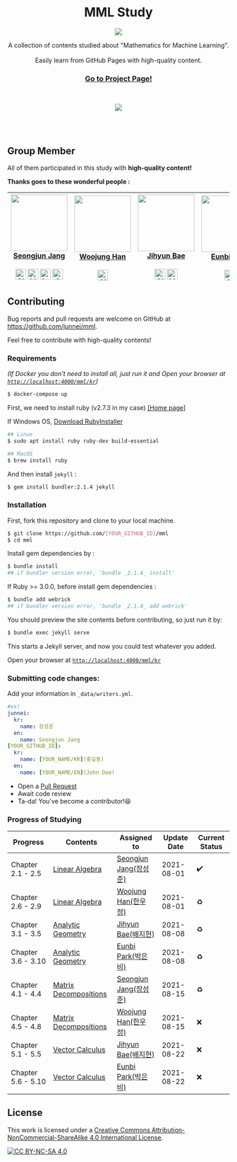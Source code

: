 <p align="center">
    <h1 align="center">MML Study</h1>
    <p align="center">
      <img src="https://github.com/junnei/mml/blob/main/assets/images/logo.png?raw=true">
    </p>
    <p align="center">
        A collection of contents studied about "Mathematics for Machine Learning".<br><br>Easily learn from GitHub Pages with high-quality content.
    </p>
    <h3>
        <p align="center">
            <strong>
                <a href="https://junnei.github.io/mml/en">Go to Project Page!</a>
            </strong>
        </p>
    </h3>
    <br>
    <p align="center">
        <a href="http://creativecommons.org/licenses/by-nc-sa/4.0/" alt="CC BY-NC-SA 4.0">
            <img src="https://img.shields.io/badge/License-CC%20BY--NC--SA%204.0-blue.svg">
        </a>
    </p>
    <br><br>
</p>



## Group Member

All of them participated in this study with <b>high-quality content!</b>

<b>Thanks goes to these wonderful people :</b>

<!-- ALL-CONTRIBUTORS-LIST:START - Do not remove or modify this section -->
<!-- prettier-ignore -->
| [<img src="https://avatars.githubusercontent.com/u/41983244?v=4" width="128px;"/><br><b>Seongjun Jang</b>](https://github.com/junnei)<br><br><a href="https://junnei.github.io"><img src="https://edent.github.io/SuperTinyIcons/images/svg/github.svg" width="24" title="GitHub" /></a> <a href="https://www.linkedin.com/in/xun"><img src="https://edent.github.io/SuperTinyIcons/images/svg/linkedin.svg" width="24" title="LinkedIn" /></a> <a href="https://www.instagram.com/worg._.grow"><img src="https://edent.github.io/SuperTinyIcons/images/svg/instagram.svg" width="24" title="Instagram" /></a> <a href="https://soundcloud.com/ljobavastjqn"><img src="https://edent.github.io/SuperTinyIcons/images/svg/soundcloud.svg" width="24" title="SoundCloud" /></a>| [<img src="https://avatars.githubusercontent.com/u/72767245?v=4" width="128px;"/><br><b>Woojung Han</b>](https://github.com/dnwjddl)<br><br><a href="https://dnwjddl.github.io"><img src="https://edent.github.io/SuperTinyIcons/images/svg/github.svg" width="24" title="GitHub" /></a> | [<img src="https://avatars.githubusercontent.com/u/70308402?v=4" width="128px;"/><br><b>Jihyun Bae</b>](https://github.com/dobby-help)<br><br><a href="https://github.com/dobby-help"><img src="https://edent.github.io/SuperTinyIcons/images/svg/github.svg" width="24" title="GitHub" /></a> <a href="https://www.linkedin.com/in/지현-배-7613031b2"><img src="https://edent.github.io/SuperTinyIcons/images/svg/linkedin.svg" width="24" title="LinkedIn" /></a> | [<img src="https://avatars.githubusercontent.com/u/69047310?v=4" width="128px;"/><br><b>Eunbi Park</b>](https://github.com/bluvory)<br><br><a href="https://github.com/bluvory"><img src="https://edent.github.io/SuperTinyIcons/images/svg/github.svg" width="24" title="GitHub" /></a> |
| :---: | :---: | :---: | :---: |
<!-- ALL-CONTRIBUTORS-LIST:END -->

## Contributing

Bug reports and pull requests are welcome on GitHub at https://github.com/junnei/mml.

Feel free to contribute with high-quality contents!


### Requirements

*(If Docker you don't need to install all, just run it and Open your browser at [`http://localhost:4000/mml/kr`](http://localhost:4000/mml/kr))*
```bash
$ docker-compose up
```

First, we need to install ruby (v2.7.3 in my case) [[Home page]](https://www.ruby-lang.org/ko/downloads/)


If Windows OS, [Download RubyInstaller](https://rubyinstaller.org/downloads/)

```bash
## Linux
$ sudo apt install ruby ruby-dev build-essential

## MacOS
$ brew install ruby
```

And then install `jekyll` :

```bash
$ gem install bundler:2.1.4 jekyll
```

### Installation

First, fork this repository and clone to your local machine.

```bash
$ git clone https://github.com/[YOUR_GITHUB_ID]/mml
$ cd mml
```

Install gem dependencies by :

```bash
$ bundle install
## if bundler version error, 'bundle _2.1.4_ install'
```

If Ruby >= 3.0.0, before install gem dependencies :

```bash
$ bundle add webrick
## if bundler version error, 'bundle _2.1.4_ add webrick'
```

You should preview the site contents before contributing, so just run it by:

```bash
$ bundle exec jekyll serve
```
This starts a Jekyll server, and now you could test whatever you added.

Open your browser at [`http://localhost:4000/mml/kr`](http://localhost:4000/mml/kr)

### Submitting code changes:

Add your information in `_data/writers.yml`.

```yml
#ex)
junnei:
  kr:
    name: 장성준
  en:
    name: Seongjun Jang
[YOUR_GITHUB_ID]:
  kr:
    name: [YOUR_NAME/KR](홍길동)
  en:
    name: [YOUR_NAME/EN](John Doe)
```

- Open a [Pull Request](https://github.com/junnei/mml/pulls)
- Await code review
- Ta-da! You've become a contributor!😆

### Progress of Studying

| Progress  | Contents  | Assigned to   | Update Date | Current Status | 
|-----------|-----------|---------------|-------------|----------------|
| Chapter 2.1 - 2.5  | [Linear Algebra](https://junnei.github.io/mml/kr/linear-algebra)    |[Seongjun Jang(장성준)](https://github.com/junnei)| 2021-08-01 | ✔️
| Chapter 2.6 - 2.9  | [Linear Algebra](https://junnei.github.io/mml/kr/linear-algebra)    |[Woojung Han(한우정)](https://github.com/dnwjddl) | 2021-08-01 | ♻️
| Chapter 3.1 - 3.5  | [Analytic Geometry](https://junnei.github.io/mml/kr/analytic-geometry) |[Jihyun Bae(배지현)](https://github.com/dobby-help)           | 2021-08-08 | ♻️
| Chapter 3.6 - 3.10 | [Analytic Geometry](https://junnei.github.io/mml/kr/analytic-geometry) |[Eunbi Park(박은비)](https://github.com/bluvory)  | 2021-08-08 | ♻️
| Chapter 4.1 - 4.4  | [Matrix Decompositions](https://junnei.github.io/mml/kr/matrix-decompositions)    |[Seongjun Jang(장성준)](https://github.com/junnei)| 2021-08-15 | ♻️
| Chapter 4.5 - 4.8  | [Matrix Decompositions](https://junnei.github.io/mml/kr/matrix-decompositions)    |[Woojung Han(한우정)](https://github.com/dnwjddl) | 2021-08-15 | ❌
| Chapter 5.1 - 5.5  | [Vector Calculus](https://junnei.github.io/mml/kr/vector-calculus) |[Jihyun Bae(배지현)](https://github.com/dobby-help)           | 2021-08-22 | ❌
| Chapter 5.6 - 5.10 | [Vector Calculus](https://junnei.github.io/mml/kr/vector-calculus) |[Eunbi Park(박은비)](https://github.com/bluvory)  | 2021-08-22 | ❌


## License

This work is licensed under a
[Creative Commons Attribution-NonCommercial-ShareAlike 4.0 International License][cc-by-nc-sa].

[![CC BY-NC-SA 4.0][cc-by-nc-sa-image]][cc-by-nc-sa]

[cc-by-nc-sa]: http://creativecommons.org/licenses/by-nc-sa/4.0/
[cc-by-nc-sa-image]: https://licensebuttons.net/l/by-nc-sa/4.0/88x31.png
